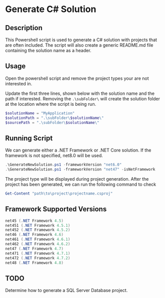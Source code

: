 # Generate C# Solution

## Description
This Powershell script is used to generate a C# solution with projects that are often included.
The script will also create a generic README.md file containing the solution name as a header.

## Usage

Open the powershell script and remove the project types your are not interested in.

Update the first three lines, shown below with the solution name and the path if interested. Removing the `.\subFolder\` will create the solution folder at the location where the script is being run.

``` powershell
$solutionName = "MyApplication"
$solutionPath = ".\subFolder\$solutionName\"
$sourcePath = ".\subFolder\$solutionName\"
```

## Running Script
We can generate either a .NET Framework or .NET Core solution.
If the framework is not specified, net8.0 will be used.
``` powershell
.\GenerateNewSolution.ps1 -frameworkVersion "net6.0"
.\GenerateNewSolution.ps1 -frameworkVersion "net47" -isNetFramework
```

The project type will be displayed during project generation.
After the project has been generated, we can run the following command to check

``` powershell
Get-Content "path\to\project\projectname.csproj"
```

## Framework Supported Versions
``` powershell
net45 (.NET Framework 4.5)
net451 (.NET Framework 4.5.1)
net452 (.NET Framework 4.5.2)
net46 (.NET Framework 4.6)
net461 (.NET Framework 4.6.1)
net462 (.NET Framework 4.6.2)
net47 (.NET Framework 4.7)
net471 (.NET Framework 4.7.1)
net472 (.NET Framework 4.7.2)
net48 (.NET Framework 4.8)
```

## TODO
Determine how to generate a SQL Server Database project.
